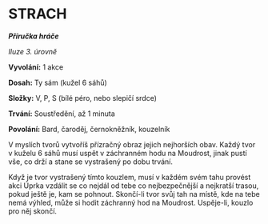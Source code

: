 # STRACH

***Příručka hráče***

*Iluze 3. úrovně*

**Vyvolání:** 1 akce

**Dosah:** Ty sám (kužel 6 sáhů)

**Složky:** V, P, S (bílé péro, nebo slepičí srdce)

**Trvání:** Soustředění, až 1 minuta

**Povolání:** Bard, čaroděj, černokněžník, kouzelník

V myslích tvorů vytvoříš přízračný obraz jejich nejhorších obav. Každý tvor v kuželu 6 sáhů musí uspět v záchranném hodu na Moudrost, jinak pustí vše, co drží a stane se vystrašený po dobu trvání. 

Když je tvor vystrašený tímto kouzlem, musí v každém svém tahu provést akci Úprka vzdálit se co nejdál od tebe co nejbezpečnější a nejkratší trasou, pokud ještě je, kam se pohnout. Skončí-li tvor svůj tah na místě, kde na tebe nemá výhled, může si hodit záchranný hod na Moudrost. Uspěje-li, kouzlo pro něj skončí.
